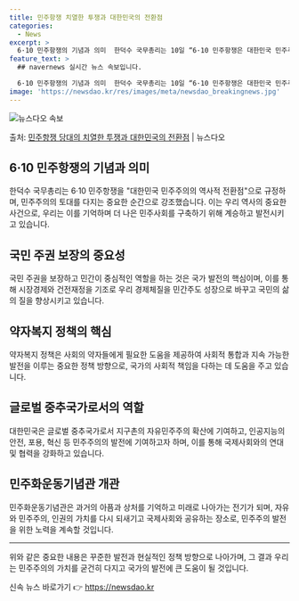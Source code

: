 ```yaml
---
title: 민주항쟁 치열한 투쟁과 대한민국의 전환점
categories:
  - News
excerpt: >
  6·10 민주항쟁의 기념과 의미  한덕수 국무총리는 10일 “6·10 민주항쟁은 대한민국 민주주의의 역사적 …
feature_text: >
  ## navernews 실시간 뉴스 속보입니다.

  6·10 민주항쟁의 기념과 의미  한덕수 국무총리는 10일 “6·10 민주항쟁은 대한민국 민주주의의 역사적 …
image: 'https://newsdao.kr/res/images/meta/newsdao_breakingnews.jpg'
---
```


![뉴스다오 속보](https://newsdao.kr/res/images/meta/newsdao_breakingnews.jpg)

<p>출처: <a href="https://newsdao.kr/4150" rel="dofollow">민주항쟁 당대의 치열한 투쟁과 대한민국의 전환점</a> | 뉴스다오</p>

<h2 data-ke-size="size26">6·10 민주항쟁의 기념과 의미</h2>
<p data-ke-size="size16">한덕수 국무총리는 6·10 민주항쟁을 "대한민국 민주주의의 역사적 전환점"으로 규정하며, 민주주의의 토대를 다지는 중요한 순간으로 강조했습니다. 이는 우리 역사의 중요한 사건으로, 우리는 이를 기억하며 더 나은 민주사회를 구축하기 위해 계승하고 발전시키고 있습니다.</p>

<h2 data-ke-size="size26">국민 주권 보장의 중요성</h2>
<p data-ke-size="size16">국민 주권을 보장하고 민간이 중심적인 역할을 하는 것은 국가 발전의 핵심이며, 이를 통해 시장경제와 건전재정을 기조로 우리 경제체질을 민간주도 성장으로 바꾸고 국민의 삶의 질을 향상시키고 있습니다.</p>

<h2 data-ke-size="size26">약자복지 정책의 핵심</h2>
<p data-ke-size="size16">약자복지 정책은 사회의 약자들에게 필요한 도움을 제공하여 사회적 통합과 지속 가능한 발전을 이루는 중요한 정책 방향으로, 국가의 사회적 책임을 다하는 데 도움을 주고 있습니다.</p>

<h2 data-ke-size="size26">글로벌 중추국가로서의 역할</h2>
<p data-ke-size="size16">대한민국은 글로벌 중추국가로서 지구촌의 자유민주주의 확산에 기여하고, 인공지능의 안전, 포용, 혁신 등 민주주의의 발전에 기여하고자 하며, 이를 통해 국제사회와의 연대 및 협력을 강화하고 있습니다.</p>

<h2 data-ke-size="size26">민주화운동기념관 개관</h2>
<p data-ke-size="size16">민주화운동기념관은 과거의 아픔과 상처를 기억하고 미래로 나아가는 전기가 되며, 자유와 민주주의, 인권의 가치를 다시 되새기고 국제사회와 공유하는 장소로, 민주주의 발전을 위한 노력을 계속할 것입니다.</p>

<hr>
<p data-ke-size="size16">위와 같은 중요한 내용은 꾸준한 발전과 현실적인 정책 방향으로 나아가며, 그 결과 우리는 민주주의의 가치를 굳건히 다지고 국가의 발전에 큰 도움이 될 것입니다.</p> 

신속 뉴스 바로가기 👉 <a href="https://newsdao.kr" rel="dofollow">https://newsdao.kr</a>



